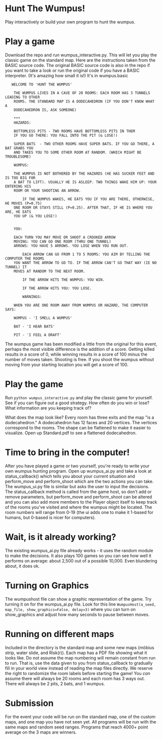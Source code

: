# Hunt The Wumpus!

Play interactively or build your own program to hunt the wumpus.

# Play a game
Download the repo and run wumpus_interactive.py. This will let you play the classic game on the standard map. Here are the instructions taken from the BASIC source code. The original BASIC source code is also in the repo if you want to take a look or run the original code if you have a BASIC interpreter. (It's amazing how small it is!) It's in wumpus.basic

       WELCOME TO 'HUNT THE WUMPUS'

        THE WUMPUS LIVES IN A CAVE OF 20 ROOMS: EACH ROOM HAS 3 TUNNELS LEADING TO OTHER
        ROOMS. THE STANDARD MAP IS A DODECAHEDRON (IF YOU DON'T KNOW WHAT A
        DODECAHEDRON IS, ASK SOMEONE)

        ***
        HAZARDS:

        BOTTOMLESS PITS - TWO ROOMS HAVE BOTTOMLESS PITS IN THEM
        IF YOU GO THERE: YOU FALL INTO THE PIT (& LOSE!)

        SUPER BATS  - TWO OTHER ROOMS HAVE SUPER BATS. IF YOU GO THERE, A BAT GRABS YOU
        AND TAKES YOU TO SOME OTHER ROOM AT RANDOM. (WHICH MIGHT BE TROUBLESOME)

        WUMPUS:

        THE WUMPUS IS NOT BOTHERED BY THE HAZARDS (HE HAS SUCKER FEET AND IS TOO BIG FOR
        A BAT TO LIFT). USUALLY HE IS ASLEEP. TWO THINGS WAKE HIM UP: YOUR ENTERING HIS
        ROOM OR YOUR SHOOTING AN ARROW.

            IF THE WUMPUS WAKES, HE EATS YOU IF YOU ARE THERE, OTHERWISE, HE MOVES (P=0.75)
        ONE ROOM OR STAYS STILL (P=0.25). AFTER THAT, IF HE IS WHERE YOU ARE, HE EATS
        YOU UP (& YOU LOSE!)


        YOU:

        EACH TURN YOU MAY MOVE OR SHOOT A CROOKED ARROW
        MOVING: YOU CAN GO ONE ROOM (THRU ONE TUNNEL)
        ARROWS: YOU HAVE 5 ARROWS. YOU LOSE WHEN YOU RUN OUT.

            EACH ARROW CAN GO FROM 1 TO 5 ROOMS: YOU AIM BY TELLING THE COMPUTER THE ROOMS
        YOU WANT THE ARROW TO GO TO. IF THE ARROW CAN'T GO THAT WAY (IE NO TUNNEL) IT
        MOVES AT RANDOM TO THE NEXT ROOM.

            IF THE ARROW HITS THE WUMPUS: YOU WIN.

            IF THE ARROW HITS YOU: YOU LOSE.

            WARNINGS:

        WHEN YOU ARE ONE ROOM AWAY FROM WUMPUS OR HAZARD, THE COMPUTER SAYS:

        WUMPUS - 'I SMELL A WUMPUS'

        BAT - 'I HEAR BATS'

        PIT - 'I FEEL A DRAFT'

The wumpus game has been modified a little from the original for this event, perhaps the most visible difference is the addition of a score. Getting killed results in a score of 0, while winning results in a score of 100 minus the number of moves taken. Shooting is free. If you shoot the wumpus without moving from your starting location you will get a score of 100.

# Play the game
Run `python wumpus_interactive.py` and play the classic game for yourself. See if you can figure out a good strategy. How often do you win or lose? What information are you keeping track of?

What does the map look like? Every room has three exits and the map "is a dodecahedron." A dodecahedron has 12 faces and 20 vertices. The vertices correspond to the rooms. The shape can be flattened to make it easier to visualize. Open up Standard.pdf to see a flattened dodecahedron.

# Time to bring in the computer!
After you have played a game or two yourself, you're ready to write your own wumpus hunting program. Open up wumpus_ai.py and take a look at status_callback() which tells you about your current situation and perform_move and perform_shoot which are the two actions you can take. The wumpus_ui.py file is similar but asks the user to input the decisions. The status_callback method is called from the game host, so don't add or remove parameters, but perform_move and perform_shoot can be altered and you can also add more members to the Player object itself to keep track of the rooms you've visited and where the wumpus might be located. The room numbers will range from 0-19 (the ui adds one to make it 1-based for humans, but 0-based is nicer for computers).

# Wait, is it already working?
The existing wumpus_ai.py file already works - it uses the random module to make the decisions. It also plays 100 games so you can see how well it performs on average: about 2,500 out of a possible 10,000. Even blundering about, it does ok.

# Turning on Graphics
The wumpushost file can show a graphic representation of the game. Try turning it on for the wumpus_ai.py file. Look for this line `WumpusHost(a_seed, map_file, show_graphics=False, delay=3)` where you can turn on show_graphics and adjust how many seconds to pause between moves.

# Running on different maps
Included in the directory is the standard map and some new maps (möbius strip, water slide, and Risk(r)). Each map has a PDF file showing what it looks like. Do not assume the map numbering will remain constant from run to run. That is, use the data given to you from status_callback to gradually fill in your world view instead of reading the map files directly. We reserve the right to randomize the room labels before starting the game! You _can_ assume there will always be 20 rooms and each room has 3 ways out. There will always be 2 pits, 2 bats, and 1 wumpus.

# Submission
For the event your code will be run on the standard map, one of the custom maps, and one map you have not seen yet. All programs will be run with the same maps and random seed ranges. Programs that reach 4000+ point average on the 3 maps are winners.
